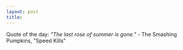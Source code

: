 ```yaml
---
layout: post
title: 
---
```


Quote of the day: <i>"The last rose of summer is gone."</i> - The Smashing Pumpkins, "Speed Kills"
